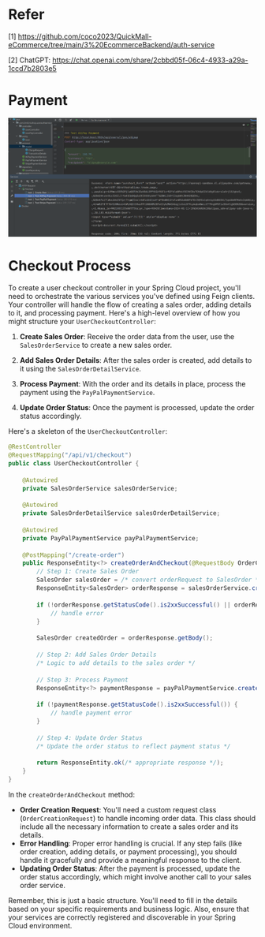 # Refer
[1] https://github.com/coco2023/QuickMall-eCommerce/tree/main/3%20EcommerceBackend/auth-service

[2] ChatGPT: https://chat.openai.com/share/2cbbd05f-06c4-4933-a29a-1ccd7b2803e5

# Payment 
![OpenFeign-Payment-AliPay](doc/OpenFeign-Payment.png)

# Checkout Process
To create a user checkout controller in your Spring Cloud project, you'll need to orchestrate the various services you've defined using Feign clients. Your controller will handle the flow of creating a sales order, adding details to it, and processing payment. Here's a high-level overview of how you might structure your `UserCheckoutController`:

1. **Create Sales Order**: Receive the order data from the user, use the `SalesOrderService` to create a new sales order.

2. **Add Sales Order Details**: After the sales order is created, add details to it using the `SalesOrderDetailService`.

3. **Process Payment**: With the order and its details in place, process the payment using the `PayPalPaymentService`.

4. **Update Order Status**: Once the payment is processed, update the order status accordingly.

Here's a skeleton of the `UserCheckoutController`:

```java
@RestController
@RequestMapping("/api/v1/checkout")
public class UserCheckoutController {

    @Autowired
    private SalesOrderService salesOrderService;

    @Autowired
    private SalesOrderDetailService salesOrderDetailService;

    @Autowired
    private PayPalPaymentService payPalPaymentService;

    @PostMapping("/create-order")
    public ResponseEntity<?> createOrderAndCheckout(@RequestBody OrderCreationRequest orderRequest) {
        // Step 1: Create Sales Order
        SalesOrder salesOrder = /* convert orderRequest to SalesOrder */;
        ResponseEntity<SalesOrder> orderResponse = salesOrderService.createSalesOrder(salesOrder);

        if (!orderResponse.getStatusCode().is2xxSuccessful() || orderResponse.getBody() == null) {
            // handle error
        }

        SalesOrder createdOrder = orderResponse.getBody();

        // Step 2: Add Sales Order Details
        /* Logic to add details to the sales order */

        // Step 3: Process Payment
        ResponseEntity<?> paymentResponse = payPalPaymentService.createPayment(createdOrder);

        if (!paymentResponse.getStatusCode().is2xxSuccessful()) {
            // handle payment error
        }

        // Step 4: Update Order Status
        /* Update the order status to reflect payment status */

        return ResponseEntity.ok(/* appropriate response */);
    }
}
```

In the `createOrderAndCheckout` method:

- **Order Creation Request**: You'll need a custom request class (`OrderCreationRequest`) to handle incoming order data. This class should include all the necessary information to create a sales order and its details.
- **Error Handling**: Proper error handling is crucial. If any step fails (like order creation, adding details, or payment processing), you should handle it gracefully and provide a meaningful response to the client.
- **Updating Order Status**: After the payment is processed, update the order status accordingly, which might involve another call to your sales order service.

Remember, this is just a basic structure. You'll need to fill in the details based on your specific requirements and business logic. Also, ensure that your services are correctly registered and discoverable in your Spring Cloud environment.
